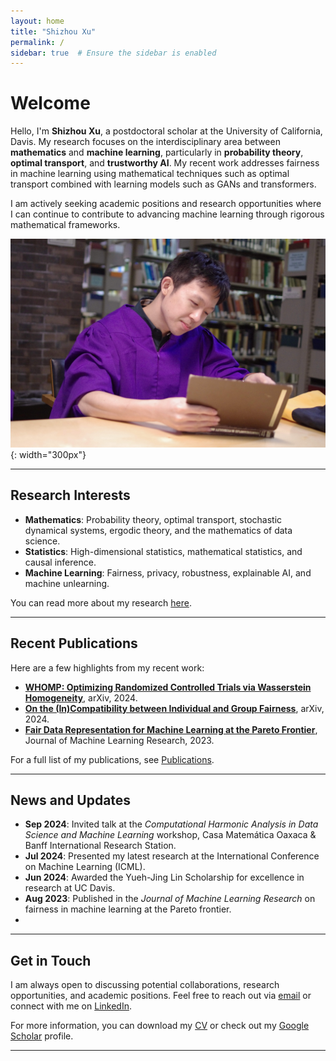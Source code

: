 ```yaml
---
layout: home
title: "Shizhou Xu"
permalink: /
sidebar: true  # Ensure the sidebar is enabled
---
```


# Welcome

Hello, I'm **Shizhou Xu**, a postdoctoral scholar at the University of California, Davis. My research focuses on the interdisciplinary area between **mathematics** and **machine learning**, particularly in **probability theory**, **optimal transport**, and **trustworthy AI**. My recent work addresses fairness in machine learning using mathematical techniques such as optimal transport combined with learning models such as GANs and transformers.

I am actively seeking academic positions and research opportunities where I can continue to contribute to advancing machine learning through rigorous mathematical frameworks.

![Shizhou Xu](images/IMGP1928.jpeg){: width="300px"} <!-- Add a professional photo of yourself -->

---

## Research Interests

- **Mathematics**: Probability theory, optimal transport, stochastic dynamical systems, ergodic theory, and the mathematics of data science.
- **Statistics**: High-dimensional statistics, mathematical statistics, and causal inference.
- **Machine Learning**: Fairness, privacy, robustness, explainable AI, and machine unlearning.

You can read more about my research [here](/research/).

---

## Recent Publications

Here are a few highlights from my recent work:

- **[WHOMP: Optimizing Randomized Controlled Trials via Wasserstein Homogeneity](https://arxiv.org/pdf/2409.18504)**, arXiv, 2024.
- **[On the (In)Compatibility between Individual and Group Fairness](https://arxiv.org/pdf/2401.07174)**, arXiv, 2024.
- **[Fair Data Representation for Machine Learning at the Pareto Frontier](https://www.jmlr.org/papers/volume24/22-0005/22-0005.pdf)**, Journal of Machine Learning Research, 2023.

For a full list of my publications, see [Publications](/publications/).

---

## News and Updates

- **Sep 2024**: Invited talk at the *Computational Harmonic Analysis in Data Science and Machine Learning* workshop, Casa Matemática Oaxaca & Banff International Research Station.
- **Jul 2024**: Presented my latest research at the International Conference on Machine Learning (ICML).
- **Jun 2024**: Awarded the Yueh-Jing Lin Scholarship for excellence in research at UC Davis.
- **Aug 2023**: Published in the *Journal of Machine Learning Research* on fairness in machine learning at the Pareto frontier.
- 
---

## Get in Touch

I am always open to discussing potential collaborations, research opportunities, and academic positions. Feel free to reach out via [email](mailto:shzxu@ucdavis.edu) or connect with me on [LinkedIn](https://www.linkedin.com/in/shizhouxu/).

For more information, you can download my [CV](assets/files/cv.pdf) or check out my [Google Scholar](https://scholar.google.com/citations?user=YOUR_UNIQUE_ID) profile.

---
